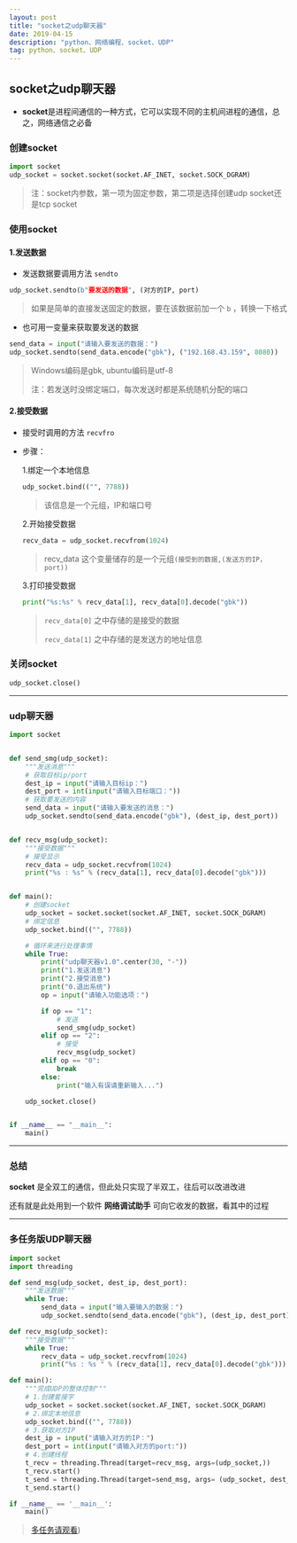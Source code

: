 ```yaml
---
layout: post
title: "socket之udp聊天器"
date: 2019-04-15 
description: "python、网络编程、socket、UDP"
tag: python、socket、UDP
---
```


## socket之udp聊天器

* **socket**是进程间通信的一种方式，它可以实现不同的主机间进程的通信，总之，网络通信之必备

### 创建socket

```python
import socket
udp_socket = socket.socket(socket.AF_INET, socket.SOCK_DGRAM)
```

> 注：socket内参数，第一项为固定参数，第二项是选择创建udp socket还是tcp socket

### 使用socket

#### 1.发送数据

* 发送数据要调用方法 `sendto`

```python
udp_socket.sendto(b"要发送的数据", (对方的IP, port)
```

>  如果是简单的直接发送固定的数据，要在该数据前加一个 `b` ，转换一下格式

* 也可用一变量来获取要发送的数据

```python
send_data = input("请输入要发送的数据：")
udp_socket.sendto(send_data.encode("gbk"), ("192.168.43.159", 8080))
```

> Windows编码是gbk, ubuntu编码是utf-8
>
> 注：若发送时没绑定端口，每次发送时都是系统随机分配的端口

#### 2.接受数据

* 接受时调用的方法 `recvfro`

* 步骤：

  1.绑定一个本地信息

  ```python
  udp_socket.bind(("", 7788))  
  ```

  > 该信息是一个元组，IP和端口号

  2.开始接受数据

  ```python
  recv_data = udp_socket.recvfrom(1024)
  ```

  > recv_data 这个变量储存的是一个元组`(接受到的数据,(发送方的IP，port))`

  3.打印接受数据

  ```python
  print("%s:%s" % recv_data[1], recv_data[0].decode("gbk"))
  ```

  > `recv_data[0]` 之中存储的是接受的数据
  >
  > `recv_data[1]`  之中存储的是发送方的地址信息

### 关闭socket

```python
udp_socket.close()
```

------

### udp聊天器

```python
import socket


def send_smg(udp_socket):
    """发送消息"""
    # 获取目标ip/port
    dest_ip = input("请输入目标ip：")
    dest_port = int(input("请输入目标端口："))
    # 获取要发送的内容
    send_data = input("请输入要发送的消息：")
    udp_socket.sendto(send_data.encode("gbk"), (dest_ip, dest_port))


def recv_msg(udp_socket):
    """接受数据"""
    # 接受显示
    recv_data = udp_socket.recvfrom(1024)
    print("%s : %s" % (recv_data[1], recv_data[0].decode("gbk")))


def main():
    # 创建socket
    udp_socket = socket.socket(socket.AF_INET, socket.SOCK_DGRAM)
    # 绑定信息
    udp_socket.bind(("", 7788))

    # 循环来进行处理事情
    while True:
        print("udp聊天器v1.0".center(30, "-"))
        print("1.发送消息")
        print("2.接受消息")
        print("0.退出系统")
        op = input("请输入功能选项：")

        if op == "1":
            # 发送
            send_smg(udp_socket)
        elif op == "2":
            # 接受
            recv_msg(udp_socket)
        elif op == "0":
            break
        else:
            print("输入有误请重新输入...")

    udp_socket.close()


if __name__ == "__main__":
    main()

```

*******************************************************************************************************************************************************************************************************************************************************

### 总结

**socket** 是全双工的通信，但此处只实现了半双工，往后可以改进改进

还有就是此处用到一个软件 **网络调试助手** 可向它收发的数据，看其中的过程

------

### 多任务版UDP聊天器

```python
import socket
import threading

def send_msg(udp_socket, dest_ip, dest_port):
    """发送数据"""
    while True:
        send_data = input("输入要输入的数据：")
        udp_socket.sendto(send_data.encode("gbk"), (dest_ip, dest_port))

def recv_msg(udp_socket):
    """接受数据"""
    while True:
        recv_data = udp_socket.recvfrom(1024)
        print("%s : %s " % (recv_data[1], recv_data[0].decode("gbk")))

def main():
    """完成UDP的整体控制"""
    # 1.创建套接字
    udp_socket = socket.socket(socket.AF_INET, socket.SOCK_DGRAM)
    # 2.绑定本地信息
    udp_socket.bind(("", 7788))
    # 3.获取对方IP
    dest_ip = input("请输入对方的IP：")
    dest_port = int(input("请输入对方的port:"))
    # 4.创建线程
    t_recv = threading.Thread(target=recv_msg, args=(udp_socket,))
    t_recv.start()
    t_send = threading.Thread(target=send_msg, args= (udp_socket, dest_ip, dest_port))
    t_send.start()

if __name__ == '__main__':
    main()

```

>[多任务请观看]((https://fxhao.github.io/2019/04/多任务之线程/)))
